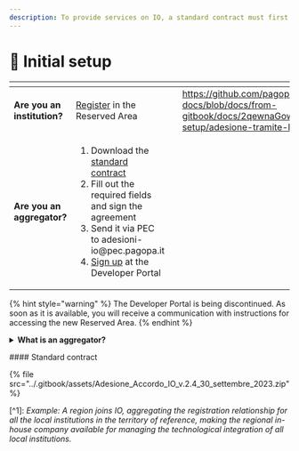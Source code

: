 ```yaml
---
description: To provide services on IO, a standard contract must first be signed.
---
```


# 🔢 Initial setup

<table data-card-size="large" data-view="cards"><thead><tr><th></th><th></th><th></th><th data-hidden data-card-target data-type="content-ref"></th></tr></thead><tbody><tr><td><strong>Are you an institution?</strong></td><td><a href="https://github.com/pagopa/devportal-docs/blob/docs/from-gitbook/docs/2qewnaGowjcqCUhJyHjR/initial-setup/adesione-tramite-larea-riservata.md">Register</a> in the Reserved Area</td><td></td><td><a href="https://github.com/pagopa/devportal-docs/blob/docs/from-gitbook/docs/2qewnaGowjcqCUhJyHjR/initial-setup/adesione-tramite-larea-riservata.md">https://github.com/pagopa/devportal-docs/blob/docs/from-gitbook/docs/2qewnaGowjcqCUhJyHjR/initial-setup/adesione-tramite-larea-riservata.md</a></td></tr><tr><td><strong>Are you an</strong> <strong>aggregator?</strong></td><td><ol><li>Download the <a href="./#accordo-di-adesione">standard contract</a></li><li>Fill out the required fields and sign the agreement</li><li>Send it via PEC to adesioni-io@pec.pagopa.it</li><li><a href="https://github.com/pagopa/devportal-docs/blob/docs/from-gitbook/docs/2qewnaGowjcqCUhJyHjR/initial-setup/iscrizione-al-developer-portal.md">Sign up</a> at the Developer Portal</li></ol></td><td></td><td></td></tr></tbody></table>

{% hint style="warning" %}
The Developer Portal is being discontinued. As soon as it is available, you will receive a communication with instructions for accessing the new Reserved Area.
{% endhint %}

<details>

<summary><strong>What is an aggregator?</strong></summary>

Institutions can join IO as aggregators of other service providers.

_Example: A region joins IO, aggregating the registration relationship for all the local institutions in the territory of reference, making the regional in-house company available for managing the technological integration of all local institutions._

The aggregation relationship among the service providers is regulated by agreements (including the cooperation agreements specified in art. 15 of Law 241/1990) and by the administrative documents necessary to provide the aggregator with the powers and assignments necessary to sign the standard contract also on behalf and to the benefit of the aggregated parties, accepting the observance of the obligations contained therein by the aggregated parties.

In this way, the aggregator guarantees that the obligations contained in the standard contract will be observed by the aggregated parties.

The aggregators must list all the institutions they represent for the purpose of registration with IO, via attachment 3 of the [standard contract](https://io.italia.it/assets/download/it/accordo-di-adesione-IO-2.4.zip), where they must communicate the complete list of institutions, indicating: name of the represented institution, address, fiscal code/vat no. and IPA (Public Administration Index) code.

<mark style="color:red;">**Important!**</mark>

If an institution wants to independently subscribe to other services (in addition to those made available by the aggregator), they must follow the complete onboarding procedure and sign the standard contract [in the Reserved Area.](https://github.com/pagopa/devportal-docs/blob/docs/from-gitbook/docs/2qewnaGowjcqCUhJyHjR/initial-setup/adesione-tramite-larea-riservata.md).

The aggregator may **only** provide the services for which they were appointed by the aggregated institution, but **may not** replace the institution with respect to the services for which they did not receive a mandate.

</details>

\#### Standard contract

{% file src="../.gitbook/assets/Adesione_Accordo_IO_v.2.4_30_settembre_2023.zip" %}

\[^1]: _Example: A region joins IO, aggregating the registration relationship for all the local institutions in the territory of reference, making the regional in-house company available for managing the technological integration of all local institutions._
